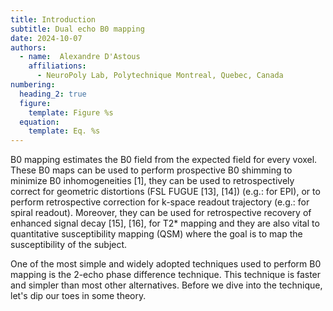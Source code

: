 ```yaml
---
title: Introduction
subtitle: Dual echo B0 mapping
date: 2024-10-07
authors:
  - name:  Alexandre D'Astous
    affiliations:
      - NeuroPoly Lab, Polytechnique Montreal, Quebec, Canada
numbering:
  heading_2: true
  figure:
    template: Figure %s
  equation:
    template: Eq. %s
---
```


B0 mapping estimates the B0 field from the expected field for every voxel. These B0 maps can be used to perform prospective B0 shimming to minimize B0 inhomogeneities [1], they can be used to retrospectively correct for geometric distortions (FSL FUGUE [13], [14]) (e.g.: for EPI), or to perform retrospective correction for k-space readout trajectory (e.g.: for spiral readout). Moreover, they can be used for retrospective recovery of enhanced signal decay [15], [16], for T2* mapping and they are also vital to quantitative susceptibility mapping (QSM) where the goal is to map the susceptibility of the subject.

One of the most simple and widely adopted techniques used to perform B0 mapping is the 2-echo phase difference technique. This technique is faster and simpler than most other alternatives. Before we dive into the technique, let's dip our toes in some theory.